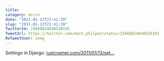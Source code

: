 ```yaml
---
title: 
category: micro
date: "2011-01-13T21:41:39"
slug: "2011-01-13T21:41:39"
TwitterId: 25668824640520193
TweetUrl: https://twitter.com/mark_philpot/status/25668824640520193
ReTweetUser: zeeg
---
```


<i class="fa fa-retweet" aria-hidden="true"></i> Settings in Django: [justcramer.com/2011/01/13/set…](http://justcramer.com/2011/01/13/settings-in-django/)